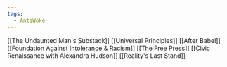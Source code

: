```yaml
---
tags:
  - AntiWoke
---
```


[[The Undaunted Man's Substack]]
[[Universal Principles]]
[[After Babel]]
[[Foundation Against Intolerance & Racism]]
[[The Free Press]]
[[Civic Renaissance with Alexandra Hudson]]
[[Reality's Last Stand]]